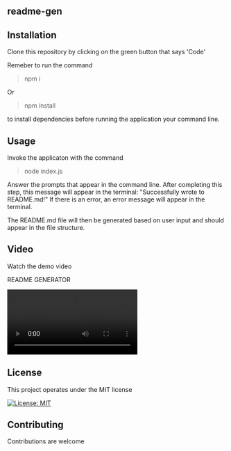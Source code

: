 ## readme-gen
 
  ## Installation 
  Clone this repository by clicking on the green button that says 'Code'
  
  Remeber to run the command 
  
  > npm i
  
  Or
  
  > npm install
  
  to install dependencies before running the application your command line.
  
  ## Usage
  Invoke the applicaton with the command 
  
  > node index.js 
  
  Answer the prompts that appear in the command line. After completing this step, this message will appear in the terminal: "Successfully wrote to README.md!"
  If there is an error, an error message will appear in the terminal. 
  
  The README.md file will then be generated based on user input and should appear in the file structure.
  
  ## Video
  
  Watch the demo video
  
  README GENERATOR

  ![redme-gen](https://a.pomf.cat/rddkws.mp4)


  
  
  ## License
  This project operates under the MIT license
  
  [![License: MIT](https://img.shields.io/badge/License-MIT-yellow.svg)](https://opensource.org/licenses/MIT)
  
  ## Contributing 
  Contributions are welcome